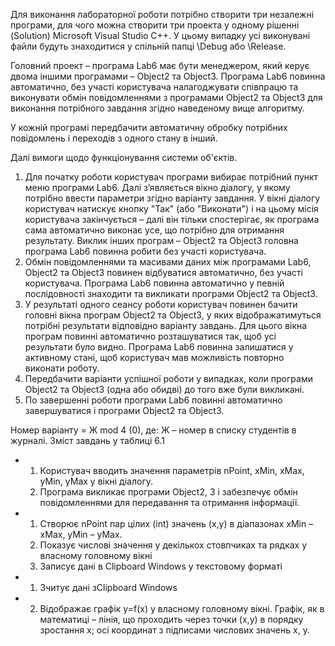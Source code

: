 Для виконання лабораторної роботи потрібно створити три незалежні
програми, для чого можна створити три проекта у одному рішенні (Solution)
Microsoft Visual Studio C++. У цьому випадку усі виконувані файли будуть
знаходитися у спільній папці \Debug або \Release.


Головний проект – програма Lab6 має бути менеджером, який керує
двома іншими програмами – Object2 та Object3. Програма Lab6 повинна
автоматично, без участі користувача налагоджувати співпрацю та виконувати
обмін повідомленнями з програмами Object2 та Object3 для виконання
потрібного завдання згідно наведеному вище алгоритму.


У кожній програмі передбачити автоматичну обробку потрібних
повідомлень і переходів з одного стану в інший.


Далі вимоги щодо функціонування системи об'єктів.
1. Для початку роботи користувач програми вибирає потрібний пункт
меню програми Lab6. Далі з’являється вікно діалогу, у якому потрібно
ввести параметри згідно варіанту завдання. У вікні діалогу користувач
натискує кнопку "Так" (або "Виконати") і на цьому місія користувача
закінчується – далі він тільки спостерігає, як програма сама автоматично
виконає усе, що потрібно для отримання результату. Виклик інших програм –
Object2 та Object3 головна програма Lab6 повинна робити без участі
користувача.
2. Обмін повідомленнями та масивами даних між програмами Lab6,
Object2 та Object3 повинен відбуватися автоматично, без участі
користувача. Програма Lab6 повинна автоматично у певній послідовності
знаходити та викликати програми Object2 та Object3.
3. У результаті одного сеансу роботи користувач повинен бачити
головні вікна програм Object2 та Object3, у яких відображатимуться потрібні
результати відповідно варіанту завдань. Для цього вікна програм повинні
автоматично розташуватися так, щоб усі результати було видно. Програма
Lab6 повинна залишатися у активному стані, щоб користувач мав
можливість повторно виконати роботу.
4. Передбачити варіанти успішної роботи у випадках, коли програми
Object2 та Object3 (одна або обидві) до того вже були викликані.
5. По завершенні роботи програми Lab6 повинні автоматично
завершуватися і програми Object2 та Object3.

Номер варіанту = Ж mod 4 (0),
де: Ж – номер в списку студентів в журналі. Зміст завдань у таблиці 6.1

* 1. Користувач вводить значення параметрів nPoint, xMin, xMax, yMin, yMax у вікні діалогу.
  2. Програма викликає програми Object2, 3 і забезпечує обмін повідомленнями для передавання та отримання інформації.
* 1. Створює nPoint пар цілих (int) значень (x,y) в діапазонах xMin – xMax, yMin – yMax.
  2. Показує числові значення у декількох стовпчиках та рядках у власному головному вікні
  3. Записує дані в Clipboard Windows у текстовому форматі
* 1. Зчитує дані зClipboard Windows
* 2. Відображає графік y=f(x) у власному головному вікні. Графік, як в математиці – лінія, що проходить через точки (x,y) в порядку зростання x; осі координат з підписами числових значень x, y.
